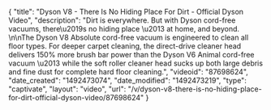 {
    "title": "Dyson V8 - There Is No Hiding Place For Dirt - Official Dyson Video",
    "description": "Dirt is everywhere. But with Dyson cord-free vacuums, there\u2019s no hiding place \u2013 at home, and beyond. \n\nThe Dyson V8 Absolute cord-free vacuum is engineered to clean all floor types. For deeper carpet cleaning, the direct-drive cleaner head delivers 150% more brush bar power than the Dyson V6 Animal cord-free vacuum \u2013 while the soft roller cleaner head sucks up both large debris and fine dust for complete hard floor cleaning.",
    "videoid": "87698624",
    "date_created": "1492473074",
    "date_modified": "1492473219",
    "type": "captivate",
    "layout": "video",
    "url": "\/v\/dyson-v8-there-is-no-hiding-place-for-dirt-official-dyson-video\/87698624"
}